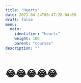 ```yaml
---
title: "Hearts"
date: 2021-04-24T00:47:28-04:00
draft: false
menu:
  main:
    identifier: "hearts"
    weight: 100 
    parent: "courses"
description: ""
---
```


<h1>😂😂😂😂😂</h1>